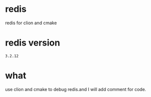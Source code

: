# redis
redis for clion and cmake

# redis version
`3.2.12`

# what
use clion and cmake to debug redis.and I will add comment for code.
